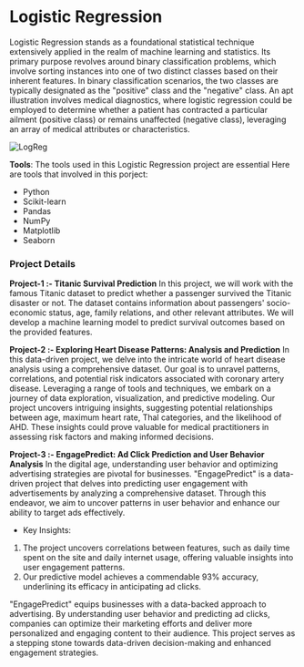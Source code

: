 # Logistic Regression

Logistic Regression stands as a foundational statistical technique extensively applied in the realm of machine learning and statistics. Its primary purpose revolves around binary classification problems, which involve sorting instances into one of two distinct classes based on their inherent features. In binary classification scenarios, the two classes are typically designated as the "positive" class and the "negative" class. An apt illustration involves medical diagnostics, where logistic regression could be employed to determine whether a patient has contracted a particular ailment (positive class) or remains unaffected (negative class), leveraging an array of medical attributes or characteristics.

![LogReg](https://github.com/JAbhi09/Data-Science/assets/143057373/1d8ad047-c554-4bad-8cc0-e8f10d77072e)


**Tools**: The tools used in this Logistic Regression project are essential Here are tools that involved in this porject:

- Python
- Scikit-learn
- Pandas
- NumPy
- Matplotlib
- Seaborn


### Project Details

**Project-1 :- Titanic Survival Prediction**
In this project, we will work with the famous Titanic dataset to predict whether a passenger survived the Titanic disaster or not. The dataset contains information about passengers' socio-economic status, age, family relations, and other relevant attributes. We will develop a machine learning model to predict survival outcomes based on the provided features.

**Project-2 :- Exploring Heart Disease Patterns: Analysis and Prediction**
In this data-driven project, we delve into the intricate world of heart disease analysis using a comprehensive dataset. Our goal is to unravel patterns, correlations, and potential risk indicators associated with coronary artery disease. Leveraging a range of tools and techniques, we embark on a journey of data exploration, visualization, and predictive modeling. Our project uncovers intriguing insights, suggesting potential relationships between age, maximum heart rate, Thal categories, and the likelihood of AHD. These insights could prove valuable for medical practitioners in assessing risk factors and making informed decisions.

**Project-3 :- EngagePredict: Ad Click Prediction and User Behavior Analysis**
In the digital age, understanding user behavior and optimizing advertising strategies are pivotal for businesses. "EngagePredict" is a data-driven project that delves into predicting user engagement with advertisements by analyzing a comprehensive dataset. Through this endeavor, we aim to uncover patterns in user behavior and enhance our ability to target ads effectively.

- Key Insights:
1. The project uncovers correlations between features, such as daily time spent on the site and daily internet usage, offering valuable insights into user engagement patterns.
2. Our predictive model achieves a commendable 93% accuracy, underlining its efficacy in anticipating ad clicks.

"EngagePredict" equips businesses with a data-backed approach to advertising. By understanding user behavior and predicting ad clicks, companies can optimize their marketing efforts and deliver more personalized and engaging content to their audience. This project serves as a stepping stone towards data-driven decision-making and enhanced engagement strategies.
